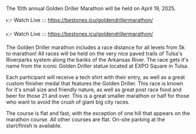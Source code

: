 The 10th annual Golden Driller Marathon will be held on April 19, 2025.

👉 Watch Live ::: https://bestones.icu/goldendrillermarathon/

👉 Watch Live ::: https://bestones.icu/goldendrillermarathon/

The Golden Driller marathon includes a race distance for all levels from 5k to marathon!  All races will be held on the very nice paved trails of Tulsa's Riverparks system along the banks of the Arkansas River.  The race gets it's name from the iconic Golden Driller statue located at EXPO Square in Tulsa.

Each participant will receive a tech shirt with their entry, as well as a great custom finisher medal that features the Golden Driller.  This race is known for it's small size and friendly nature, as well as great post race food and beer for those 21 and over.  This is a great smaller marathon or half for those who want to avoid the crush of giant big city races.  

The course is flat and fast, with the exception of one hill that appears on the marathon course.  All other courses are flat.  On-site parking at the start/finish is available.  
